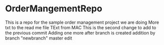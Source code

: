 # OrderMangementRepo
This is a repo for the sample order management project we are doing
More txt to the read me file
TExt from MAC
This is the second change
to add to the previous commit
Adding one more after branch is created
addition by branch "newbranch"
master edit
